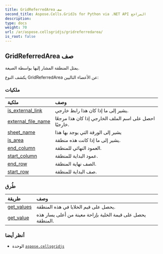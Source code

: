 ```yaml
---
title: GridReferredArea صف
second_title: Aspose.Cells.GridJs for Python via .NET API المراجع
description:
type: docs
weight: 70
url: /ar/aspose.cellsgridjs/gridreferredarea/
is_root: false
---
```

##  GridReferredArea صف

يمثل المنطقة المشار إليها بواسطة الصيغة.



يكشف النوع GridReferredArea عن الأعضاء التاليين:

###  ملكيات
| ملكية| وصف|
| :- | :- |
| [is_external_link](/cells/python-net/ar/aspose.cellsgridjs/gridreferredarea/is_external_link) | يشير إلى ما إذا كان هذا رابط خارجي.|
| [external_file_name](/cells/python-net/ar/aspose.cellsgridjs/gridreferredarea/external_file_name) | احصل على اسم الملف الخارجي إذا كان هذا مرجعًا خارجيًا.|
| [sheet_name](/cells/python-net/ar/aspose.cellsgridjs/gridreferredarea/sheet_name) | يشير إلى الورقة التي يوجد بها هذا|
| [is_area](/cells/python-net/ar/aspose.cellsgridjs/gridreferredarea/is_area) | يشير إلى ما إذا كانت هذه منطقة.|
| [end_column](/cells/python-net/ar/aspose.cellsgridjs/gridreferredarea/end_column) | العمود النهائي للمنطقة.|
| [start_column](/cells/python-net/ar/aspose.cellsgridjs/gridreferredarea/start_column) | عمود البداية للمنطقة.|
| [end_row](/cells/python-net/ar/aspose.cellsgridjs/gridreferredarea/end_row) | الصف نهاية المنطقة.|
| [start_row](/cells/python-net/ar/aspose.cellsgridjs/gridreferredarea/start_row) | صف البداية للمنطقة.|


###  طُرق
| طريقة| وصف|
| :- | :- |
| [get_values](/cells/python-net/ar/aspose.cellsgridjs/gridreferredarea/get_values/#) | يحصل على قيم الخلايا في هذه المنطقة.|
| [get_value](/cells/python-net/ar/aspose.cellsgridjs/gridreferredarea/get_value/#int-int) | يحصل على قيمة الخلية بإزاحة معينة من أعلى يسار هذه المنطقة.|



###  أنظر أيضا
* الوحدة [`aspose.cellsgridjs`](..)
